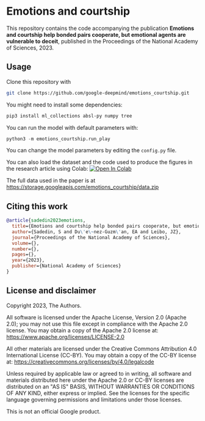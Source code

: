 # Emotions and courtship

This repository contains the code accompanying the publication **Emotions and
courtship help bonded pairs cooperate, but emotional agents are vulnerable to
deceit**, published in the Proceedings of the National Academy of Sciences, 2023.

## Usage

Clone this repository with

```sh
git clone https://github.com/google-deepmind/emotions_courtship.git
```

You might need to install some dependencies:

```sh
pip3 install ml_collections absl-py numpy tree
```

You can run the model with default parameters with:

```python
python3 -m emotions_courtship.run_play
```

You can change the model parameters by editing the `config.py` file.

You can also load the dataset and the code used to produce the figures in the
research article using Colab: [![Open In Colab](https://colab.research.google.com/assets/colab-badge.svg)](https://colab.research.google.com/github/google-deepmind/emotions_courtship/blob/main/notebooks/data_analysis.ipynb)

The full data used in the paper is at https://storage.googleapis.com/emotions_courtship/data.zip

## Citing this work

```bibtex
@article{sadedin2023emotions,
  title={Emotions and courtship help bonded pairs cooperate, but emotional agents are vulnerable to deceit},
  author={Sadedin, S and Du\'e\~nez-Guzm\'an, EA and Leibo, JZ},
  journal={Proceedings of the National Academy of Sciences},
  volume={},
  number={},
  pages={},
  year={2023},
  publisher={National Academy of Sciences}
}
```

## License and disclaimer

Copyright 2023, The Authors.

All software is licensed under the Apache License, Version 2.0 (Apache 2.0);
you may not use this file except in compliance with the Apache 2.0 license.
You may obtain a copy of the Apache 2.0 license at:
https://www.apache.org/licenses/LICENSE-2.0

All other materials are licensed under the Creative Commons Attribution 4.0
International License (CC-BY). You may obtain a copy of the CC-BY license at:
https://creativecommons.org/licenses/by/4.0/legalcode

Unless required by applicable law or agreed to in writing, all software and
materials distributed here under the Apache 2.0 or CC-BY licenses are
distributed on an "AS IS" BASIS, WITHOUT WARRANTIES OR CONDITIONS OF ANY KIND,
either express or implied. See the licenses for the specific language governing
permissions and limitations under those licenses.

This is not an official Google product.
